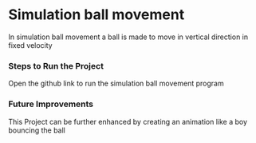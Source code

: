 # Simulation ball movement 
In simulation ball movement a ball is made to move in vertical direction in fixed velocity 

### Steps to Run the Project
Open the github link to run the simulation ball movement program 

### Future Improvements
This Project can be further enhanced by creating an animation like a boy bouncing the ball 
 
